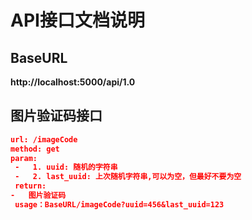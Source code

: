 # API接口文档说明
## BaseURL
**http://localhost:5000/api/1.0**
## 图片验证码接口
```json
url: /imageCode
method: get
param:
 -   1. uuid: 随机的字符串
 -   2. last_uuid: 上次随机字符串,可以为空，但最好不要为空
 return:
-   图片验证码
 usage：BaseURL/imageCode?uuid=456&last_uuid=123
```


